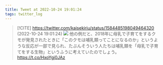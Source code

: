 ```yaml
---
title: Tweet at 2022-10-24 19:01:24
tags: twitter_log
---
```


> [!CITE] https://twitter.com/kaisekiriu/status/1584485198049464320 (2022-10-24 19:01:24)
> ![](https://twitter.com/kaisekiriu/status/1584485198049464320)
> 他の例だと、2018年に母乳で子育てをするクモが発見されたときに「このクモは哺乳類ってことになるのか」というような反応が一部で見られ、たぶんそういう人たちは哺乳類を「母乳で子育てをする生物」というふうに考えていたのでしょう。
> https://t.co/HxoYgj0JAz
